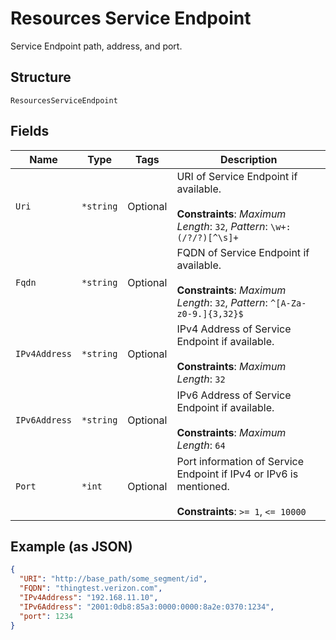 
# Resources Service Endpoint

Service Endpoint path, address, and port.

## Structure

`ResourcesServiceEndpoint`

## Fields

| Name | Type | Tags | Description |
|  --- | --- | --- | --- |
| `Uri` | `*string` | Optional | URI of Service Endpoint if available.<br><br>**Constraints**: *Maximum Length*: `32`, *Pattern*: `\w+:(/?/?)[^\s]+` |
| `Fqdn` | `*string` | Optional | FQDN of Service Endpoint if available.<br><br>**Constraints**: *Maximum Length*: `32`, *Pattern*: `^[A-Za-z0-9.]{3,32}$` |
| `IPv4Address` | `*string` | Optional | IPv4 Address of Service Endpoint if available.<br><br>**Constraints**: *Maximum Length*: `32` |
| `IPv6Address` | `*string` | Optional | IPv6 Address of Service Endpoint if available.<br><br>**Constraints**: *Maximum Length*: `64` |
| `Port` | `*int` | Optional | Port information of Service Endpoint if IPv4 or IPv6 is mentioned.<br><br>**Constraints**: `>= 1`, `<= 10000` |

## Example (as JSON)

```json
{
  "URI": "http://base_path/some_segment/id",
  "FQDN": "thingtest.verizon.com",
  "IPv4Address": "192.168.11.10",
  "IPv6Address": "2001:0db8:85a3:0000:0000:8a2e:0370:1234",
  "port": 1234
}
```

